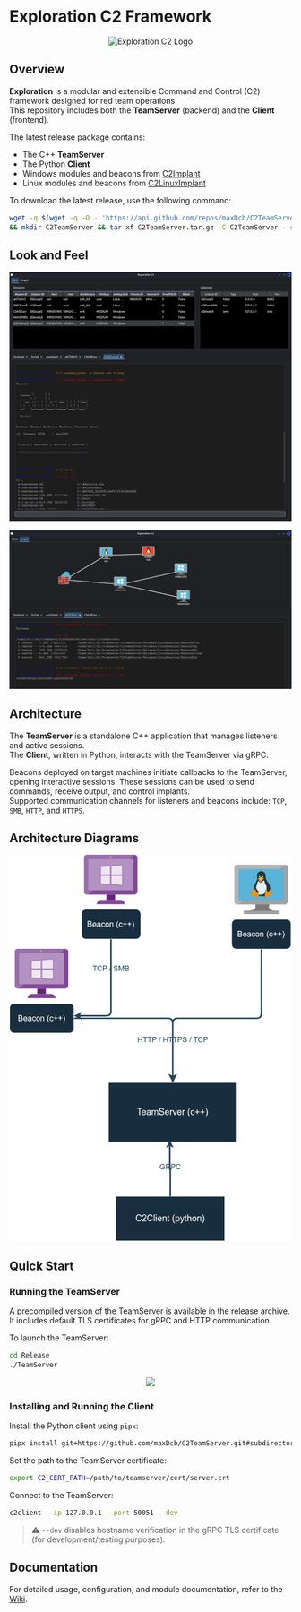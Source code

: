 # Exploration C2 Framework

<p align="center">
  <img src="images/Exploration1.png?raw=true" alt="Exploration C2 Logo" />
</p>

## Overview

**Exploration** is a modular and extensible Command and Control (C2) framework designed for red team operations.  
This repository includes both the **TeamServer** (backend) and the **Client** (frontend).  

The latest release package contains:
- The C++ **TeamServer**
- The Python **Client**
- Windows modules and beacons from [C2Implant](https://github.com/maxDcb/C2Implant)
- Linux modules and beacons from [C2LinuxImplant](https://github.com/maxDcb/C2LinuxImplant)

To download the latest release, use the following command:

```bash
wget -q $(wget -q -O - 'https://api.github.com/repos/maxDcb/C2TeamServer/releases/latest' | jq -r '.assets[] | select(.name=="Release.tar.gz").browser_download_url') -O ./C2TeamServer.tar.gz \
&& mkdir C2TeamServer && tar xf C2TeamServer.tar.gz -C C2TeamServer --strip-components 1
```

## Look and Feel

<p align="center">
  <img src="images/ListenersAndSessions.png?raw=true" />
</p>


<p align="center">
  <img src="images/ListenersAndSessions2.png?raw=true" />
</p>

## Architecture

The **TeamServer** is a standalone C++ application that manages listeners and active sessions.  
The **Client**, written in Python, interacts with the TeamServer via gRPC.

Beacons deployed on target machines initiate callbacks to the TeamServer, opening interactive sessions. These sessions can be used to send commands, receive output, and control implants.  
Supported communication channels for listeners and beacons include: `TCP`, `SMB`, `HTTP`, and `HTTPS`.

## Architecture Diagrams

<p align="center">
  <img src="images/architecture.png" />
</p>

## Quick Start

### Running the TeamServer

A precompiled version of the TeamServer is available in the release archive. It includes default TLS certificates for gRPC and HTTP communication.

To launch the TeamServer:

```bash
cd Release
./TeamServer
```

<p align="center">
  <img src="images/TeamServerLaunch.png?raw=true" />
</p>

### Installing and Running the Client

Install the Python client using `pipx`:

```bash
pipx install git+https://github.com/maxDcb/C2TeamServer.git#subdirectory=C2Client
```

Set the path to the TeamServer certificate:

```bash
export C2_CERT_PATH=/path/to/teamserver/cert/server.crt
```

Connect to the TeamServer:

```bash
c2client --ip 127.0.0.1 --port 50051 --dev
```

> ⚠️ `--dev` disables hostname verification in the gRPC TLS certificate (for development/testing purposes).

## Documentation

For detailed usage, configuration, and module documentation, refer to the [Wiki](https://github.com/maxDcb/C2TeamServer/wiki).

